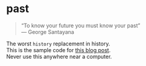 # past

> “To know your future you must know your past”  
>  ― George Santayana 

The worst `history` replacement in history.  
This is the sample code for [this blog post][post].  
Never use this anywhere near a computer.  


[post]: https://endler.dev/2021/history

